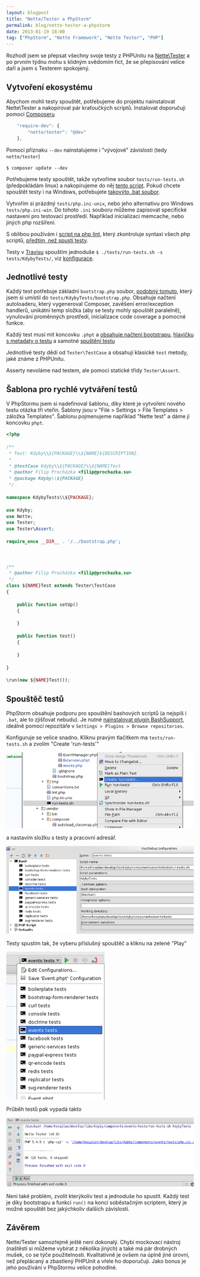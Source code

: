 ```yaml
---
layout: blogpost
title: "Nette/Tester a PhpStorm"
permalink: blog/nette-tester-a-phpstorm
date: 2013-01-19 18:00
tag: ["PhpStorm", "Nette Framework", "Nette Tester", "PHP"]
---
```


Rozhodl jsem se přepsat všechny svoje testy z PHPUnitu na [Nette\Tester](https://github.com/nette/tester) a po prvním týdnu mohu s klidným svědomím říct, že se přepisování velice daří a jsem s Testerem spokojený.

<!--more-->
## Vytvoření ekosystému

Abychom mohli testy spouštět, potřebujeme do projektu nainstalovat Nette\Tester a nakopírovat pár kraťoučkých scriptů. Instalovat doporučuji pomocí [Composeru](http://doc.nette.org/cs/composer)

~~~ js
	"require-dev": {
		"nette/tester": "@dev"
	},
~~~

Pomocí příznaku `--dev` nainstalujeme i "vývojové" závislosti (tedy `nette/tester`)

~~~ shell
$ composer update --dev
~~~


Potřebujeme testy spouštět, takže vytvoříme soubor `tests/run-tests.sh` (předpokládám linux) a nakopírujeme do něj [tento script](https://github.com/Kdyby/Redis/blob/master/tests/run-tests.sh). Pokud chcete spouštět testy i na Windows, potřebujete [takovýto .bat soubor](https://github.com/nette/nette/blob/master/tests/RunTests.bat).

Vytvořím si prázdný `tests/php.ini-unix`, nebo jeho alternativu pro Windows `tests/php.ini-win`. Do tohoto `.ini` souboru můžeme zapisovat specifické nastavení pro testovací prostředí. Například inicializaci memcache, nebo jiných php rozšíření.

S oblibou používám i [script na php lint](https://github.com/Kdyby/Redis/blob/master/tests/lint.php), který zkontroluje syntaxi všech php scriptů, [předtím, než spustí testy](https://github.com/Kdyby/Redis/blob/master/.travis.yml#L13).

Testy v [Travisu](http://travis-ci.org) spouštím jednoduše `$ ./tests/run-tests.sh -s tests/KdybyTests/`, viz [konfigurace](https://github.com/Kdyby/Redis/blob/master/.travis.yml).


## Jednotlivé testy

Každý test potřebuje základní `bootstrap.php` soubor, [podobný tomuto](https://github.com/Kdyby/Curl/blob/master/tests/KdybyTests/bootstrap.php), který jsem si umístil do `tests/KdybyTests/bootstrap.php`. Obsahuje načtení autoloaderu, který vygeneroval Composer, zavěšení error/exception handlerů, unikátní temp složka (aby se testy mohly spouštět paralelně), vynulování proměnných prostředí, inicializace code coverage a pomocné funkce.

Každý test musí mít koncovku `.phpt` a [obsahuje načtení bootstrapu](https://github.com/Kdyby/Curl/blob/a84e648a1561d782684ac379cc6df13630c7befa/tests/Kdyby/Curl/CurlWrapper.phpt#L16), [hlavičku s metadaty o testu](https://github.com/Kdyby/Curl/blob/a84e648a1561d782684ac379cc6df13630c7befa/tests/Kdyby/Curl/CurlWrapper.phpt#L3) a samotné [spuštění testu](https://github.com/Kdyby/Curl/blob/a84e648a1561d782684ac379cc6df13630c7befa/tests/Kdyby/Curl/CurlWrapper.phpt#L112)

Jednotlivé testy dědí od `Tester\TestCase` a obsahují klasické `test` metody, jaké známe z PHPUnitu.

Asserty nevoláme nad testem, ale pomocí statické třídy `Tester\Assert`.


## Šablona pro rychlé vytváření testů

V PhpStormu jsem si nadefinoval šablonu, díky které je vytvoření nového testu otázka tří vteřin. Šablony jsou v "File > Settings > File Templates > záložka Templates". Šablonu pojmenujeme například "Nette test" a dáme jí koncovku `phpt`.


~~~ php
<?php

/**
 * Test: Kdyby\\${PACKAGE}\\${NAME}${DESCRIPTION}.
 *
 * @testCase Kdyby\\${PACKAGE}\\${NAME}Test
 * @author Filip Procházka <filip@prochazka.su>
 * @package Kdyby\\${PACKAGE}
 */

namespace KdybyTests\\${PACKAGE};

use Kdyby;
use Nette;
use Tester;
use Tester\Assert;

require_once __DIR__ . '/../bootstrap.php';



/**
 * @author Filip Procházka <filip@prochazka.su>
 */
class ${NAME}Test extends Tester\TestCase
{

	public function setUp()
	{

	}

	public function test()
	{

	}

}

\run(new ${NAME}Test());
~~~


## Spouštěč testů

PhpStorm obsahuje podporu pro spouštění bashových scriptů (a nejspíš i `.bat`, ale to zjišťovat nebudu). Je nutné [nainstalovat plugin BashSupport](http://plugins.jetbrains.com/plugin/?id=4230), ideálně pomocí repozitáře v `Settings > Plugins > Browse repositories`.

Konfiguruje se velice snadno. Kliknu pravým tlačítkem ma `tests/run-tests.sh` a zvolím "Create 'run-tests'"

![phpstorm-tester-create-bashrunner](/content/phpstorm-tester-create-bashrunner.png)

a nastavím složku s testy a pracovní adresář.

![phpstorm-tester-runconfig-concrete](/content/phpstorm-tester-runconfig-concrete.png)

Testy spustím tak, že vyberu příslušný spouštěč a kliknu na zelené "Play"

![phpstorm-tester-runconfig](/content/phpstorm-tester-runconfig.png)

Průběh testů pak vypadá takto

![phpstorm-tester-result](/content/phpstorm-tester-result.png)

Není také problém, zvolit kterýkoliv test a jednoduše ho spustit. Každý test je díky bootstrapu a funkci `run()` na konci soběstačným scriptem, který je možné spouštět bez jakýchkoliv dalších závislostí.


## Závěrem

Nette/Tester samozřejmě ještě není dokonalý. Chybí mockovací nástroj (naštěstí si můžeme vybírat z několika jiných) a také má pár drobných mušek, co se týče použitelnosti. Kvalitativně je ovšem na úplně jiné úrovni, než přeplácaný a zbastlený PHPUnit a vřele ho doporučuji. Jako bonus je jeho používání v PhpStormu velice pohodlné.

